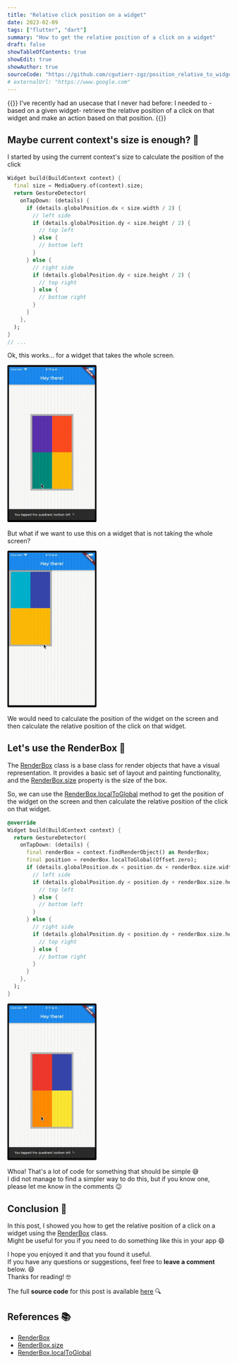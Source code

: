 ```yaml
---
title: "Relative click position on a widget"
date: 2023-02-09
tags: ["flutter", "dart"]
summary: "How to get the relative position of a click on a widget"
draft: false
showTableOfContents: true
showEdit: true
showAuthor: true
sourceCode: "https://github.com/cgutierr-zgz/position_relative_to_widget"
# externalUrl: "https://www.google.com"
---
```


{{<lead>}}
I've recently had an usecase that I never had before: I needed to -based on a given widget- retrieve the relative position of a click on that widget and make an action based on that position.
{{</lead>}}

## Maybe current context's size is enough? :thinking:

I started by using the current context's size to calculate the position of the click

```dart  @override
Widget build(BuildContext context) {
  final size = MediaQuery.of(context).size;
  return GestureDetector(
    onTapDown: (details) {
      if (details.globalPosition.dx < size.width / 2) {
        // left side
        if (details.globalPosition.dy < size.height / 2) {
          // top left
        } else {
          // bottom left
        }
      } else {
        // right side
        if (details.globalPosition.dy < size.height / 2) {
          // top right
        } else {
          // bottom right
        }
      }
    },
  );
}
// ...
```

Ok, this works... for a widget that takes the whole screen.

<img src="screen-context-good.gif" alt="decent-click" width="40%" style="border-radius: 1%; margin: 0 5% 0 0;">

But what if we want to use this on a widget that is not taking the whole screen?

<img src="screen-context-bad.gif" alt="bad-click" width="40%" style="border-radius: 1%; margin: 0 5% 0 0;">

We would need to calculate the position of the widget on the screen and then calculate the relative position of the click on that widget.

## Let's use the RenderBox :rocket:

The [RenderBox](https://api.flutter.dev/flutter/rendering/RenderBox-class.html) class is a base class for render objects that have a visual representation. It provides a basic set of layout and painting functionality, and the [RenderBox.size](https://api.flutter.dev/flutter/rendering/RenderBox/size.html) property is the size of the box.

So, we can use the [RenderBox.localToGlobal](https://api.flutter.dev/flutter/rendering/RenderBox/localToGlobal.html) method to get the position of the widget on the screen and then calculate the relative position of the click on that widget.

```dart
@override
Widget build(BuildContext context) {
  return GestureDetector(
	onTapDown: (details) {
	  final renderBox = context.findRenderObject() as RenderBox;
	  final position = renderBox.localToGlobal(Offset.zero);
	  if (details.globalPosition.dx < position.dx + renderBox.size.width / 2) {
		// left side
		if (details.globalPosition.dy < position.dy + renderBox.size.height / 2) {
		  // top left
		} else {
		  // bottom left
		}
	  } else {
		// right side
		if (details.globalPosition.dy < position.dy + renderBox.size.height / 2) {
		  // top right
		} else {
		  // bottom right
		}
	  }
	},
  );
}
```

<img src="render-box-good.gif" alt="good-click" width="40%" style="border-radius: 1%; margin: 0 5% 0 0;">

Whoa! That's a lot of code for something that should be simple :sweat_smile: <br>
I did not manage to find a simpler way to do this, but if you know one, please let me know in the comments :wink:

## Conclusion :memo:

In this post, I showed you how to get the relative position of a click on a widget using the [RenderBox](https://api.flutter.dev/flutter/rendering/RenderBox-class.html) class. <br>
Might be useful for you if you need to do something like this in your app :smile:

I hope you enjoyed it and that you found it useful.<br>
If you have any questions or suggestions, feel free to **leave a comment** below. :smile:<br>
Thanks for reading! :nerd_face:

The full **source code** for this post is available [here](https://github.com/cgutierr-zgz/position_relative_to_widget) :mag:<br>

## References :books:

- [RenderBox](https://api.flutter.dev/flutter/rendering/RenderBox-class.html)
- [RenderBox.size](https://api.flutter.dev/flutter/rendering/RenderBox/size.html)
- [RenderBox.localToGlobal](https://api.flutter.dev/flutter/rendering/RenderBox/localToGlobal.html)